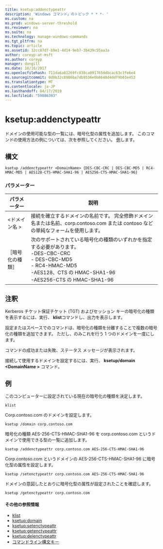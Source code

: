 ```yaml
---
title: ksetup:addenctypeattr
description: 'Windows コマンド」のトピック * * *- '
ms.custom: na
ms.prod: windows-server-threshold
ms.reviewer: na
ms.suite: na
ms.technology: manage-windows-commands
ms.tgt_pltfrm: na
ms.topic: article
ms.assetid: 32cc87d7-b9e1-4d14-9eb7-3b439c55aa3a
author: coreyp-at-msft
ms.author: coreyp
manager: dongill
ms.date: 10/16/2017
ms.openlocfilehash: 711da6a81269fc838ca091765ddbcac63c3fe6e4
ms.sourcegitcommit: 0d0b32c8986ba7db9536e0b8648d4ddf9b03e452
ms.translationtype: MT
ms.contentlocale: ja-JP
ms.lasthandoff: 04/17/2019
ms.locfileid: "59886393"
---
```

# <a name="ksetupaddenctypeattr"></a>ksetup:addenctypeattr



ドメインの使用可能な型の一覧には、暗号化型の属性を追加します。 このコマンドの使用方法の例については、次を参照してください。 [例](#BKMK_Examples)します。

## <a name="syntax"></a>構文

```
ksetup /addenctypeattr <DomainName> {DES-CBC-CRC | DES-CBC-MD5 | RC4-HMAC-MD5 | AES128-CTS-HMAC-SHA1-96 | AES256-CTS-HMAC-SHA1-96}
```

### <a name="parameters"></a>パラメーター

|パラメーター|説明|
|---------|-----------|
|\<ドメイン名 >|接続を確立するドメインの名前です。 完全修飾ドメイン名または名前、corp.contoso.com または contoso などの単純なフォームを使用します。|
|［暗号化の種類］|次のサポートされている暗号化の種類のいずれかを指定する必要があります。</br>-DES-CBC-CRC</br>-   DES-CBC-MD5</br>-   RC4-HMAC-MD5</br>-AES128、CTS の HMAC-SHA1-96</br>-AES256-CTS の HMAC-SHA1-96|

## <a name="remarks"></a>注釈

Kerberos チケット保証チケット (TGT) およびセッション キーの暗号化の種類を表示するには、実行、 **klist**コマンドし、出力を表示します。

設定またはスペースでのコマンドは、暗号化の種類を分離することで複数の暗号化の種類を追加できます。 ただし、のみこれを行う 1 つのドメインを一度にします。

コマンドの成功または失敗、ステータス メッセージが表示されます。

接続して使用するドメインを設定するには、実行、 **ksetup/domain \<DomainName >** コマンド。

## <a name="BKMK_Examples"></a>例

このコンピューターに設定されている現在の暗号化の種類を決定します。
```
klist
```
Corp.contoso.com のドメインを設定します。
```
ksetup /domain corp.contoso.com
```
暗号化の種類 AES-256-CTS-HMAC-SHA1-96 を corp.contoso.com というドメインで使用できる型の一覧に追加します。
```
ksetup /addenctypeattr corp.contoso.com AES-256-CTS-HMAC-SHA1-96
```
Corp.contoso.com というドメインの AES-256-CTS-HMAC-SHA1-96 に暗号化型の属性を設定します。
```
ksetup /setenctypeattr corp.contoso.com AES-256-CTS-HMAC-SHA1-96
```
ドメインの意図したとおりに暗号化型の属性が設定されたことを確認します。
```
ksetup /getenctypeattr corp.contoso.com
```

#### <a name="additional-references"></a>その他の参照情報

-   [klist](klist.md)
-   [ksetup:domain](ksetup-domain.md)
-   [ksetup:setenctypeattr](ksetup-setenctypeattr.md)
-   [ksetup:getenctypeattr](ksetup-getenctypeattr.md)
-   [ksetup:delenctypeattr](ksetup-delenctypeattr.md)
-   [コマンドライン構文キー](command-line-syntax-key.md)